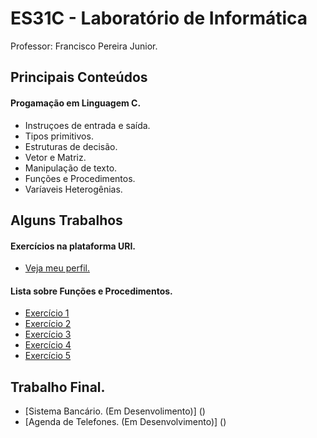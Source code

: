 # ES31C - Laboratório de Informática
Professor: Francisco Pereira Junior.

## Principais Conteúdos

#### Progamação em Linguagem C.
* Instruçoes de entrada e saída.
* Tipos primitivos.
* Estruturas de decisão.
* Vetor e Matriz.
* Manipulação de texto.
* Funções e Procedimentos.
* Varíaveis Heterogênias.


## Alguns Trabalhos

#### Exercícios na plataforma URI. 
* [Veja meu perfil.](https://www.urionlinejudge.com.br/judge/pt/profile/337238)

#### Lista sobre Funções e Procedimentos.
* [Exercício 1](https://github.com/LucasColler/UTFPR-ES-1/blob/master/ES31C%20-%20Laborat%C3%B3rio/Lista(Fun%C3%A7%C3%B5es).md#exerc%C3%ADcio-01)
* [Exercício 2](https://github.com/LucasColler/UTFPR-ES-1/blob/master/ES31C%20-%20Laborat%C3%B3rio/Lista(Fun%C3%A7%C3%B5es).md#exerc%C3%ADcio-02)
* [Exercício 3](https://github.com/LucasColler/UTFPR-ES-1/blob/master/ES31C%20-%20Laborat%C3%B3rio/Lista(Fun%C3%A7%C3%B5es).md#exerc%C3%ADcio-03)
* [Exercício 4](https://github.com/LucasColler/UTFPR-ES-1/blob/master/ES31C%20-%20Laborat%C3%B3rio/Lista(Fun%C3%A7%C3%B5es).md#exerc%C3%ADcio-04)
* [Exercício 5](https://github.com/LucasColler/UTFPR-ES-1/blob/master/ES31C%20-%20Laborat%C3%B3rio/Lista(Fun%C3%A7%C3%B5es).md#exerc%C3%ADcio-05)

## Trabalho Final.
* [Sistema Bancário. (Em Desenvolimento)] ()
* [Agenda de Telefones. (Em Desenvolvimento)] ()
